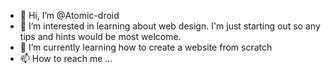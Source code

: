 - 👋 Hi, I’m @Atomic-droid
- 👀 I’m interested in learning about web design. I'm just starting out so any tips and hints would be most welcome.
- 🌱 I’m currently learning how to create a website from scratch
- 📫 How to reach me ...

<!---
Atomic-droid/Atomic-droid is a ✨ special ✨ repository because its `README.md` (this file) appears on your GitHub profile.
You can click the Preview link to take a look at your changes.
--->
